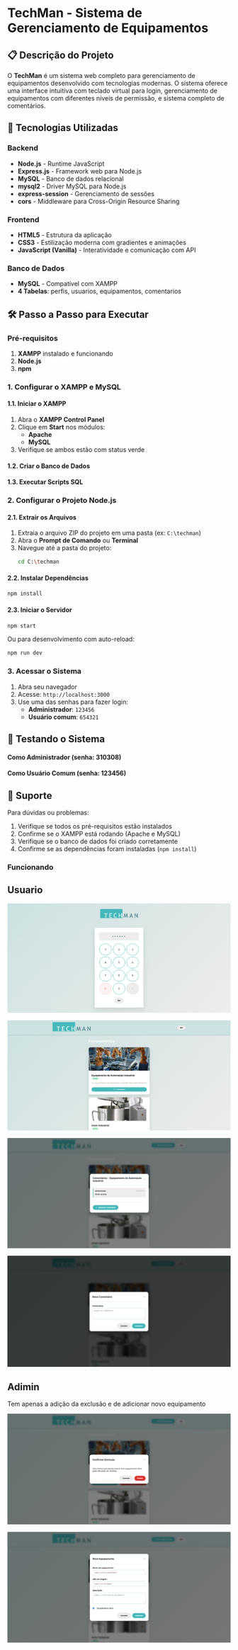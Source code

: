 # TechMan - Sistema de Gerenciamento de Equipamentos

## 📋 Descrição do Projeto

O **TechMan** é um sistema web completo para gerenciamento de equipamentos desenvolvido com tecnologias modernas. O sistema oferece uma interface intuitiva com teclado virtual para login, gerenciamento de equipamentos com diferentes níveis de permissão, e sistema completo de comentários.

## 🚀 Tecnologias Utilizadas

### Backend
- **Node.js** - Runtime JavaScript
- **Express.js** - Framework web para Node.js
- **MySQL** - Banco de dados relacional
- **mysql2** - Driver MySQL para Node.js
- **express-session** - Gerenciamento de sessões
- **cors** - Middleware para Cross-Origin Resource Sharing

### Frontend
- **HTML5** - Estrutura da aplicação
- **CSS3** - Estilização moderna com gradientes e animações
- **JavaScript (Vanilla)** - Interatividade e comunicação com API


### Banco de Dados
- **MySQL** - Compatível com XAMPP
- **4 Tabelas**: perfis, usuarios, equipamentos, comentarios

## 🛠️ Passo a Passo para Executar

### Pré-requisitos
1. **XAMPP** instalado e funcionando
2. **Node.js** 
3. **npm** 

### 1. Configurar o XAMPP e MySQL

#### 1.1. Iniciar o XAMPP
1. Abra o **XAMPP Control Panel**
2. Clique em **Start** nos módulos:
   - **Apache**
   - **MySQL**
3. Verifique se ambos estão com status verde

#### 1.2. Criar o Banco de Dados

#### 1.3. Executar Scripts SQL



### 2. Configurar o Projeto Node.js

#### 2.1. Extrair os Arquivos
1. Extraia o arquivo ZIP do projeto em uma pasta (ex: `C:\techman`)
2. Abra o **Prompt de Comando** ou **Terminal**
3. Navegue até a pasta do projeto:
   ```bash
   cd C:\techman
   ```

#### 2.2. Instalar Dependências
```bash
npm install
```

#### 2.3. Iniciar o Servidor
```bash
npm start
```

Ou para desenvolvimento com auto-reload:
```bash
npm run dev
```

### 3. Acessar o Sistema

1. Abra seu navegador
2. Acesse: `http://localhost:3000`
3. Use uma das senhas para fazer login:
   - **Administrador**: `123456`
   - **Usuário comum**: `654321`

## 🧪 Testando o Sistema

#### Como Administrador (senha: 310308)


#### Como Usuário Comum (senha: 123456)


## 🤝 Suporte

Para dúvidas ou problemas:
1. Verifique se todos os pré-requisitos estão instalados
2. Confirme se o XAMPP está rodando (Apache e MySQL)
3. Verifique se o banco de dados foi criado corretamente
4. Confirme se as dependências foram instaladas (`npm install`)


### Funcionando

## Usuario


![logotipo](./img/Captura%20de%20tela%202025-09-24%20104930.png)

![logotipo](./img/Captura%20de%20tela%202025-09-24%20105532.png)

![logotipo](./img/Captura%20de%20tela%202025-09-24%20105603.png)

![logotipo](./img/Captura%20de%20tela%202025-09-24%20105626.png)



## Adimin

Tem apenas a adição da exclusão e de adicionar novo equipamento

![logotipo](./img/Captura%20de%20tela%202025-09-24%20105642.png)

![logotipo](./img/Captura%20de%20tela%202025-09-24%20105652.png)


